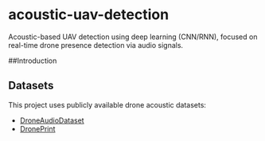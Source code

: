 # acoustic-uav-detection
Acoustic-based UAV detection using deep learning (CNN/RNN), focused on real-time drone presence detection via audio signals.

##Introduction



## Datasets
This project uses publicly available drone acoustic datasets:
  - [DroneAudioDataset](https://github.com/saraalemadi/DroneAudioDataset)
  - [DronePrint](https://github.com/DronePrint/DronePrint/tree/master)
